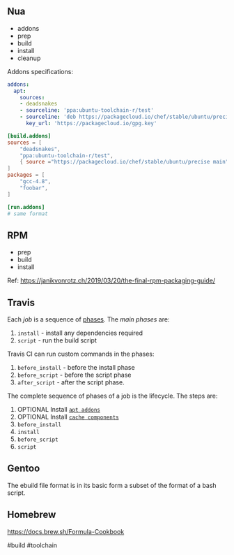 
## Nua

- addons
- prep
- build
- install
- cleanup


Addons specifications:

```yaml
addons:
  apt:
    sources:
    - deadsnakes
    - sourceline: 'ppa:ubuntu-toolchain-r/test'
    - sourceline: 'deb https://packagecloud.io/chef/stable/ubuntu/precise main'
      key_url: 'https://packagecloud.io/gpg.key'
```

```toml
[build.addons]
sources = [
    "deadsnakes",
    "ppa:ubuntu-toolchain-r/test",
    { source ="https://packagecloud.io/chef/stable/ubuntu/precise main". key_url = "https://packagecloud.io/gpg.key"},
]
packages = [
    "gcc-4.8",
    "foobar",
]

[run.addons]
# same format
```

## RPM

- prep
- build
- install

Ref: https://janikvonrotz.ch/2019/03/20/the-final-rpm-packaging-guide/

## Travis

Each _job_ is a sequence of [phases](https://docs.travis-ci.com/user/for-beginners/#builds-jobs-stages-and-phases). The _main phases_ are:

1.  `install` - install any dependencies required
2.  `script` - run the build script

Travis CI can run custom commands in the phases:

1.  `before_install` - before the install phase
2.  `before_script` - before the script phase
3.  `after_script` - after the script phase.

The complete sequence of phases of a job is the lifecycle. The steps are:

1.  OPTIONAL Install [`apt addons`](https://docs.travis-ci.com/user/installing-dependencies/#installing-packages-with-the-apt-addon)
2.  OPTIONAL Install [`cache components`](https://docs.travis-ci.com/user/caching)
3.  `before_install`
4.  `install`
5.  `before_script`
6.  `script`


## Gentoo

The ebuild file format is in its basic form a subset of the format of a bash script.


##  Homebrew

https://docs.brew.sh/Formula-Cookbook

<!-- Keywords -->
#build #toolchain
<!-- /Keywords -->
